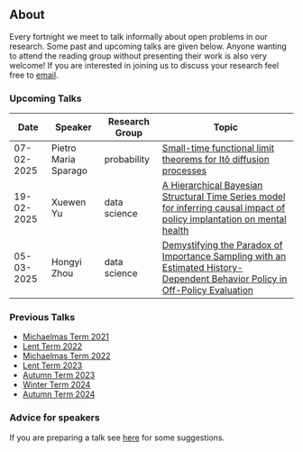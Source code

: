 ## About

Every fortnight we meet to talk informally about open problems in our research. Some past and upcoming talks are given below. Anyone wanting to attend the reading group without presenting their work is also very welcome! If you are interested in joining us to discuss your research feel free to [email](mailto:z.cen@lse.ac.uk).

### Upcoming Talks


| Date | Speaker | Research Group | Topic |
|---|---|---|---|
| 07-02-2025 | Pietro Maria Sparago | probability | [Small-time functional limit theorems for Itô diffusion processes](talks/07-02-2025-Pietro-Maria-Sparago.html) |
| 19-02-2025 | Xuewen Yu | data science | [A Hierarchical Bayesian Structural Time Series model for inferring causal impact of policy implantation on mental health](talks/19-02-2025-Xuewen-Yu.html) |
| 05-03-2025 | Hongyi Zhou | data science | [Demystifying the Paradox of Importance Sampling with an Estimated History-Dependent Behavior Policy in Off-Policy Evaluation](talks/05-03-2025-Hongyi-Zhou.html) |


### Previous Talks

* [Michaelmas Term 2021](past_terms/MT-2021.html)
* [Lent Term 2022](past_terms/LT-2022.html)
* [Michaelmas Term 2022](past_terms/MT-2022.html)
* [Lent Term 2023](past_terms/LT-2023.html)
* [Autumn Term 2023](past_terms/AT-2023.html)
* [Winter Term 2024](past_terms/WT-2024.html)
* [Autumn Term 2024](past_terms/AT-2024.html)

### Advice for speakers

If you are preparing a talk see [here](advice-for-talks.html) for some suggestions.
